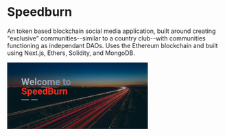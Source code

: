 # Speedburn
An token based blockchain social media application, built around creating "exclusive" communities--similar to a country club--with communities functioning as independant DAOs. Uses the Ethereum blockchain and built using Next.js, Ethers, Solidity, and MongoDB.

<img src="https://github.com/spaaacy/speedburn/blob/master/frontend/public/speedburn_banner.png?raw=true" width="65%" height="65%" />
